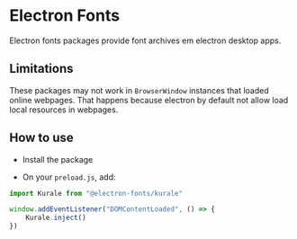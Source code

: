 # Electron Fonts

Electron fonts packages provide font archives em electron desktop apps.

## Limitations

These packages may not work in `BrowserWindow` instances that loaded online webpages. That happens because electron by default not allow load local resources in webpages.

## How to use

* Install the package

* On your `preload.js`, add:

```ts
import Kurale from "@electron-fonts/kurale"

window.addEventListener("DOMContentLoaded", () => {
    Kurale.inject()
})
```